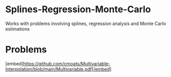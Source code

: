 # Splines-Regression-Monte-Carlo
Works with problems involving splines, regression analysis and Monte Carlo estimations
# Problems

[embed]https://github.com/cmoats/Multivariable-Interpolation/blob/main/Multivariable.pdf[/embed]



